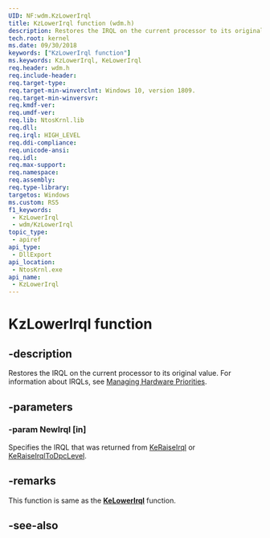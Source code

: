 ```yaml
---
UID: NF:wdm.KzLowerIrql
title: KzLowerIrql function (wdm.h)
description: Restores the IRQL on the current processor to its original value.
tech.root: kernel
ms.date: 09/30/2018
keywords: ["KzLowerIrql function"]
ms.keywords: KzLowerIrql, KeLowerIrql
req.header: wdm.h
req.include-header: 
req.target-type: 
req.target-min-winverclnt: Windows 10, version 1809.
req.target-min-winversvr: 
req.kmdf-ver: 
req.umdf-ver: 
req.lib: NtosKrnl.lib
req.dll: 
req.irql: HIGH_LEVEL
req.ddi-compliance: 
req.unicode-ansi: 
req.idl: 
req.max-support: 
req.namespace: 
req.assembly: 
req.type-library: 
targetos: Windows
ms.custom: RS5
f1_keywords:
 - KzLowerIrql
 - wdm/KzLowerIrql
topic_type:
 - apiref
api_type:
 - DllExport
api_location:
 - NtosKrnl.exe
api_name:
 - KzLowerIrql
---
```


# KzLowerIrql function


## -description

Restores the IRQL on the current processor to its original value. For information about IRQLs, see [Managing Hardware Priorities](/windows-hardware/drivers/kernel/managing-hardware-priorities).

## -parameters

### -param NewIrql [in]

Specifies the IRQL that was returned from <a href="/windows-hardware/drivers/ddi/wdm/nf-wdm-keraiseirql">KeRaiseIrql</a> or <a href="/windows-hardware/drivers/ddi/wdm/nf-wdm-keraiseirqltodpclevel">KeRaiseIrqlToDpcLevel</a>.

## -remarks

This function is same as the [**KeLowerIrql**](nf-wdm-kelowerirql~r1.md) function.

## -see-also
